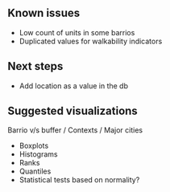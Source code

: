## Known issues

- Low count of units in some barrios
- Duplicated values for walkability indicators

## Next steps

- Add location as a value in the db

## Suggested visualizations

Barrio v/s buffer / Contexts / Major cities

- Boxplots
- Histograms
- Ranks
- Quantiles
- Statistical tests based on normality?




